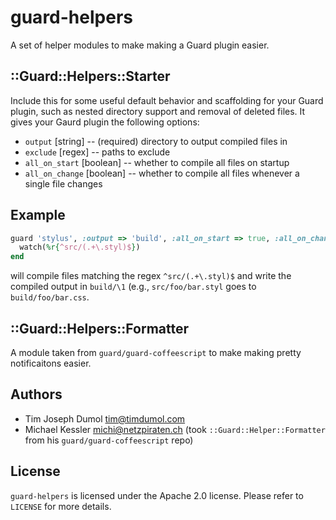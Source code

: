 guard-helpers
=============

A set of helper modules to make making a Guard plugin easier.

## ::Guard::Helpers::Starter

Include this for some useful default behavior and scaffolding for your Guard
plugin, such as nested directory support and removal of deleted files. It
gives your Gaurd plugin the following options:

* `output` [string] -- (required) directory to output compiled files in
* `exclude` [regex] -- paths to exclude
* `all_on_start` [boolean] -- whether to compile all files on startup
* `all_on_change` [boolean] -- whether to compile all files whenever a single file changes

## Example

```ruby
guard 'stylus', :output => 'build', :all_on_start => true, :all_on_change => true do
  watch(%r{^src/(.+\.styl)$})
end
```

will compile files matching the regex `^src/(.+\.styl)$` and write the
compiled output in `build/\1` (e.g., `src/foo/bar.styl` goes to
`build/foo/bar.css`.

## ::Guard::Helpers::Formatter

A module taken from `guard/guard-coffeescript` to make making pretty notificaitons easier.

## Authors

* Tim Joseph Dumol <tim@timdumol.com>
* Michael Kessler <michi@netzpiraten.ch> (took `::Guard::Helper::Formatter` from his `guard/guard-coffeescript` repo)

## License

`guard-helpers` is licensed under the Apache 2.0 license. Please refer to
`LICENSE` for more details.
